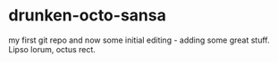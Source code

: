 # drunken-octo-sansa
my first git repo
and now some initial editing - adding some great stuff. Lipso lorum, octus rect.
